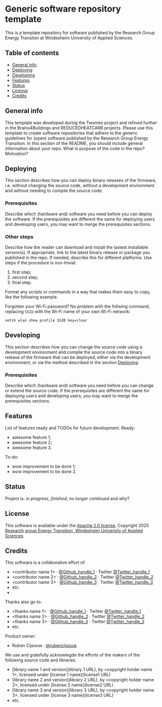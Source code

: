 # Generic software repository template   
This is a template repository for software published by the Research Group Energy Transiton at Windesheim University of Applied Sciences.

## Table of contents
* [General info](#general-info)
* [Deploying](#deploying)
* [Developing](#developing) 
* [Features](#features)
* [Status](#status)
* [License](#license)
* [Credits](#credits)

## General info
This template was developed during the Twomes project and refined further in the Brains4Buildings and REDUCEDHEATCARB projects. Please use this template to create software repositories that adhere to the generic guidelines for (open) software published by the Research Group Energy Transition. In this section of the README, you should include general information about your repo. What is purpose of the code in the repo? Motivation? 

## Deploying
This section describes how you can deploy binary releases of the firmware, i.e. without changing the source code, without a development environment and without needing to compile the source code.

### Prerequisites
Describe which (hardware and) software you need before you can deploy the software. If the prerequisites are different the same for deploying users and developing users, you may want to merge the prerequisites sections.

### Other steps 
Describe how the reader can download and install the lastest installable version(s). If appropriate, link to the latest binary release or package you published in the repo. If needed, describe this for different platforms.
Use steps if the procedure is non-trivial:
1. first step;
2. second step;
3. final step.

Format any scripts or commands in a way that makes them  easy to copy, like the following example. 

Forgotten your Wi-Fi password? No problem with the follwing command, replacing `SSID` with the Wi-Fi name of your own Wi-Fi network: 
```shell
netsh wlan show profile SSID key=clear
```

## Developing
This section describes how you can change the source code using a development environment and compile the source code into a binary release of the firmware that can be deployed, either via the development environment, or via the method described in the section [Deploying](#deploying).

### Prerequisites
Describe which (hardware and) software you need before you can change or extend the source code. If the prerequisites are different the same for deploying users and developing users, you may want to merge the prerequisites sections.

## Features
List of features ready and TODOs for future development. Ready:
* awesome feature 1;
* awesome feature 2;
* awesome feature 3.

To-do:
* wow improvement to be done 1;
* wow improvement to be done 2.

## Status
Project is: _in progress_, _finished_, _no longer continued_ and why?

## License
This software is available under the [Apache 2.0 license](./LICENSE), Copyright 2025 [Research group Energy Transition, Windesheim University of Applied Sciences](https://windesheim.nl/energietransitie) 

## Credits
This software is a collaborative effort of:
* <contributor name 1> · [@Github_handle_1](https://github.com/<github_handle_1>) · Twitter [@Twitter_handle_1](https://twitter.com/<twitter_handle_1>)
* <contributor name 2> · [@Github_handle_2](https://github.com/<github_handle_2>) · Twitter [@Twitter_handle_2](https://twitter.com/<twitter_handle_2>)
* <contributor name 3> · [@Github_handle_3](https://github.com/<github_handle_3>) · Twitter [@Twitter_handle_3](https://twitter.com/<twitter_handle_3>)
* etc. 
* 
Thanks also go to:
* <thanks name 1> · [@Github_handle_1](https://github.com/<github_handle_1>) · Twitter [@Twitter_handle_1](https://twitter.com/<twitter_handle_1>)
* <thanks name 2> · [@Github_handle_2](https://github.com/<github_handle_2>) · Twitter [@Twitter_handle_2](https://twitter.com/<twitter_handle_2>)
* <thanks name 3> · [@Github_handle_3](https://github.com/<github_handle_3>) · Twitter [@Twitter_handle_3](https://twitter.com/<twitter_handle_3>)
* etc. 

Product owner:
* Ruben Cijsouw · [@rubencijsouw](https://github.com/rubencijsouw)

We use and gratefully acknowlegde the efforts of the makers of the following source code and libraries:
* [library name 1 and version](library 1 URL), by <copyright holder name 1>, licensed under [license 1 name](license1 URL)
* [library name 2 and version](library 2 URL), by <copyright holder name 2>, licensed under [license 2 name](license2 URL)
* [library name 3 and version](library 3 URL), by <copyright holder name 3>, licensed under [license 3 name](license3 URL)
* etc. 
